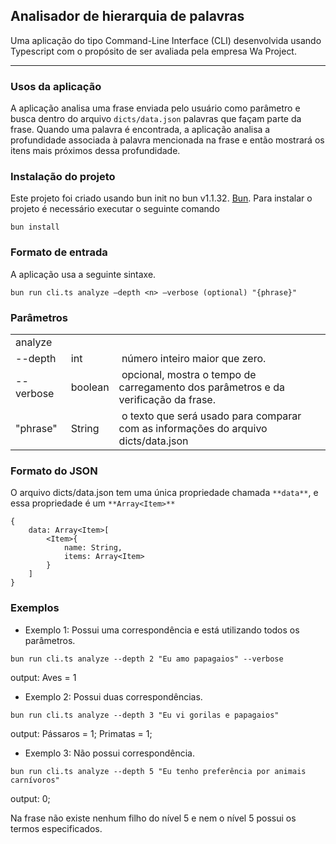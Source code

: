 ## Analisador de hierarquia de palavras

Uma aplicação do tipo Command-Line Interface (CLI) desenvolvida usando Typescript com o propósito de ser avaliada pela empresa Wa Project.

---

### Usos da aplicação

A aplicação analisa uma frase enviada pelo usuário como parâmetro e busca dentro do arquivo `dicts/data.json` palavras que façam parte da frase. Quando uma palavra é encontrada, a aplicação analisa a profundidade associada à palavra mencionada na frase e então mostrará os itens mais próximos dessa profundidade.

### Instalação do projeto

Este projeto foi criado usando bun init no bun v1.1.32. [Bun](https://bun.sh). Para instalar o projeto é necessário executar o seguinte comando

```
bun install
```

### Formato de entrada

A aplicação usa a seguinte sintaxe.

```
bun run cli.ts analyze –depth <n> –verbose (optional) "{phrase}"
```

### Parâmetros

<table><tbody><tr><td>analyze</td><td>&nbsp;</td><td>&nbsp;</td></tr><tr><td>--depth</td><td>int</td><td>&nbsp;número inteiro maior que zero.</td></tr><tr><td>--verbose</td><td>boolean</td><td>&nbsp;opcional, mostra o tempo de carregamento dos parâmetros e da verificação da frase.</td></tr><tr><td>"phrase"</td><td>String</td><td>&nbsp;o texto que será usado para comparar com as informações do arquivo dicts/data.json</td></tr></tbody></table>

### Formato do JSON

O arquivo dicts/data.json tem uma única propriedade chamada `**data**`, e essa propriedade é um `**Array<Item>**`

```
{
    data: Array<Item>[
        <Item>{
            name: String,
            items: Array<Item>
        }
    ]
}
```

### Exemplos

- Exemplo 1: Possui uma correspondência e está utilizando todos os parâmetros.

```
bun run cli.ts analyze --depth 2 "Eu amo papagaios" --verbose
```

output: Aves = 1

- Exemplo 2: Possui duas correspondências.

```
bun run cli.ts analyze --depth 3 "Eu vi gorilas e papagaios"
```

output: Pássaros = 1; Primatas = 1;

- Exemplo 3: Não possui correspondência.

```
bun run cli.ts analyze --depth 5 "Eu tenho preferência por animais carnívoros"
```

output: 0;

Na frase não existe nenhum filho do nível 5 e nem o nível 5 possui os termos especificados.
